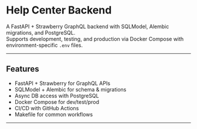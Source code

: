 # Help Center Backend

A FastAPI + Strawberry GraphQL backend with SQLModel, Alembic migrations, and PostgreSQL.  
Supports development, testing, and production via Docker Compose with environment-specific `.env` files.

---

## Features
- FastAPI + Strawberry for GraphQL APIs
- SQLModel + Alembic for schema & migrations
- Async DB access with PostgreSQL
- Docker Compose for dev/test/prod
- CI/CD with GitHub Actions
- Makefile for common workflows

---
